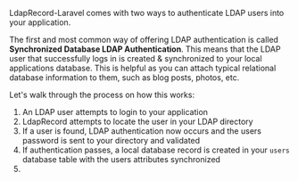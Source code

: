LdapRecord-Laravel comes with two ways to authenticate LDAP users into your application.

The first and most common way of offering LDAP authentication is called **Synchronized Database LDAP Authentication**.
This means that the LDAP user that successfully logs in is created & synchronized to your local applications database.
This is helpful as you can attach typical relational database information to them, such as blog posts, photos, etc.

Let's walk through the process on how this works:

1. An LDAP user attempts to login to your application
2. LdapRecord attempts to locate the user in your LDAP directory
3. If a user is found, LDAP authentication now occurs and the users password is sent to your directory and validated
4. If authentication passes, a local database record is created in your `users` database table with the users attributes synchronized
5. 
